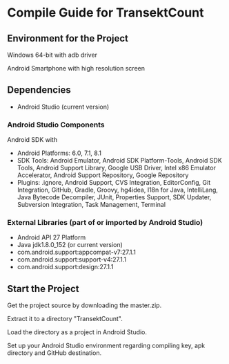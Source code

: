 # Compile Guide for TransektCount

## Environment for the Project
Windows 64-bit with adb driver

Android Smartphone with high resolution screen 

## Dependencies
- Android Studio (current version)

### Android Studio Components
Android SDK with
- Android Platforms: 6.0, 7.1, 8.1
- SDK Tools: Android Emulator, Android SDK Platform-Tools, Android SDK Tools, Android Support Library, Google USB Driver, Intel x86 Emulator Accelerator, Android Support Repository, Google Repository
- Plugins: .ignore, Android Support, CVS Integration, EditorConfig, Git Integration, GitHub, Gradle, Groovy, hg4idea, I18n for Java, IntelliLang, Java Bytecode Decompiler, JUnit, Properties Support, SDK Updater, Subversion Integration, Task Management, Terminal 

### External Libraries (part of or imported by Android Studio)
- Android API 27 Platform
- Java jdk1.8.0_152 (or current version) 
- com.android.support:appcompat-v7:27.1.1
- com.android.support:support-v4:27.1.1
- com.android.support:design:27.1.1

## Start the Project
Get the project source by downloading the master.zip.

Extract it to a directory "TransektCount".

Load the directory as a project in Android Studio.

Set up your Android Studio environment regarding compiling key, apk directory and GitHub destination.
